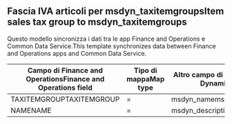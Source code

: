 ## <a name="item-sales-tax-group-to-msdyn_taxitemgroups"></a><span data-ttu-id="6b013-101">Fascia IVA articoli per msdyn_taxitemgroups</span><span class="sxs-lookup"><span data-stu-id="6b013-101">Item sales tax group to msdyn_taxitemgroups</span></span>

<span data-ttu-id="6b013-102">Questo modello sincronizza i dati tra le app Finance and Operations e Common Data Service.</span><span class="sxs-lookup"><span data-stu-id="6b013-102">This template synchronizes data between Finance and Operations apps and Common Data Service.</span></span>

<span data-ttu-id="6b013-103">Campo di Finance and Operations</span><span class="sxs-lookup"><span data-stu-id="6b013-103">Finance and Operations field</span></span> | <span data-ttu-id="6b013-104">Tipo di mappa</span><span class="sxs-lookup"><span data-stu-id="6b013-104">Map type</span></span> | <span data-ttu-id="6b013-105">Altro campo di Dynamics 365</span><span class="sxs-lookup"><span data-stu-id="6b013-105">Other Dynamics 365 field</span></span> | <span data-ttu-id="6b013-106">Valore predefinito</span><span class="sxs-lookup"><span data-stu-id="6b013-106">Default value</span></span>
---|---|---|---
<span data-ttu-id="6b013-107">TAXITEMGROUP</span><span class="sxs-lookup"><span data-stu-id="6b013-107">TAXITEMGROUP</span></span> | = | <span data-ttu-id="6b013-108">msdyn_name</span><span class="sxs-lookup"><span data-stu-id="6b013-108">msdyn_name</span></span> | 
<span data-ttu-id="6b013-109">NAME</span><span class="sxs-lookup"><span data-stu-id="6b013-109">NAME</span></span> | = | <span data-ttu-id="6b013-110">msdyn_description</span><span class="sxs-lookup"><span data-stu-id="6b013-110">msdyn_description</span></span> | 
